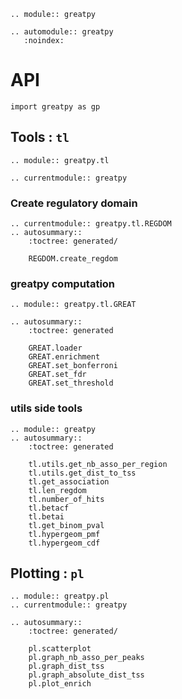 ```{eval-rst}
.. module:: greatpy
```

```{eval-rst}
.. automodule:: greatpy
   :noindex:
```

# API

```
import greatpy as gp
```

## Tools : `tl`

```{eval-rst}
.. module:: greatpy.tl
```

```{eval-rst}
.. currentmodule:: greatpy
```

### Create regulatory domain

```{eval-rst}
.. currentmodule:: greatpy.tl.REGDOM
.. autosummary::
    :toctree: generated/

    REGDOM.create_regdom
```

### greatpy computation

```{eval-rst}
.. module:: greatpy.tl.GREAT

.. autosummary::
    :toctree: generated

    GREAT.loader
    GREAT.enrichment
    GREAT.set_bonferroni
    GREAT.set_fdr
    GREAT.set_threshold
```

### utils side tools

```{eval-rst}
.. module:: greatpy
.. autosummary::
    :toctree: generated

    tl.utils.get_nb_asso_per_region
    tl.utils.get_dist_to_tss
    tl.get_association
    tl.len_regdom
    tl.number_of_hits
    tl.betacf
    tl.betai
    tl.get_binom_pval
    tl.hypergeom_pmf
    tl.hypergeom_cdf
```

## Plotting : `pl`

```{eval-rst}
.. module:: greatpy.pl
.. currentmodule:: greatpy

.. autosummary::
    :toctree: generated/

    pl.scatterplot
    pl.graph_nb_asso_per_peaks
    pl.graph_dist_tss
    pl.graph_absolute_dist_tss
    pl.plot_enrich
```
